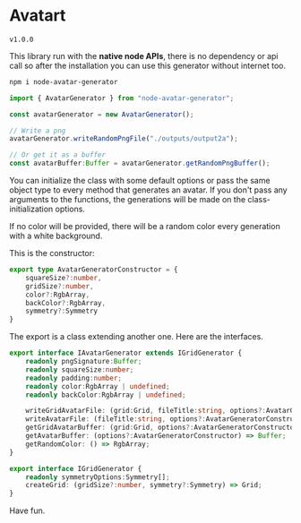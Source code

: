 ﻿# Avatart
`v1.0.0`

This library run with the **native node APIs**, there is no dependency or api call so after the installation you can use this generator without internet too.

```bash
npm i node-avatar-generator
```

```ts
import { AvatarGenerator } from "node-avatar-generator";

const avatarGenerator = new AvatarGenerator();

// Write a png
avatarGenerator.writeRandomPngFile("./outputs/output2a");

// Or get it as a buffer
const avatarBuffer:Buffer = avatarGenerator.getRandomPngBuffer();
```
You can initialize the class with some default options or pass the same object type to every method that generates an avatar.
If you don't pass any arguments to the functions, the generations will be made on the class-initialization options.

If no color will be provided, there will be a random color every generation with a white background.


This is the constructor:
```ts
export type AvatarGeneratorConstructor = {
    squareSize?:number,
    gridSize?:number,
    color?:RgbArray,
    backColor?:RgbArray,
    symmetry?:Symmetry
}
```


The export is a class extending another one. Here are the interfaces.
```ts
export interface IAvatarGenerator extends IGridGenerator {
    readonly pngSignature:Buffer;
    readonly squareSize:number;
    readonly padding:number;
    readonly color:RgbArray | undefined;
    readonly backColor:RgbArray | undefined;

    writeGridAvatarFile: (grid:Grid, fileTitle:string, options?:AvatarGeneratorConstructor) => void;
    writeAvatarFile: (fileTitle:string, options?:AvatarGeneratorConstructor) => void;
    getGridAvatarBuffer: (grid:Grid, options?:AvatarGeneratorConstructor) => Buffer;
    getAvatarBuffer: (options?:AvatarGeneratorConstructor) => Buffer;
    getRandomColor: () => RgbArray;
}

export interface IGridGenerator {
    readonly symmetryOptions:Symmetry[];
    createGrid: (gridSize?:number, symmetry?:Symmetry) => Grid;
}
```


Have fun.
